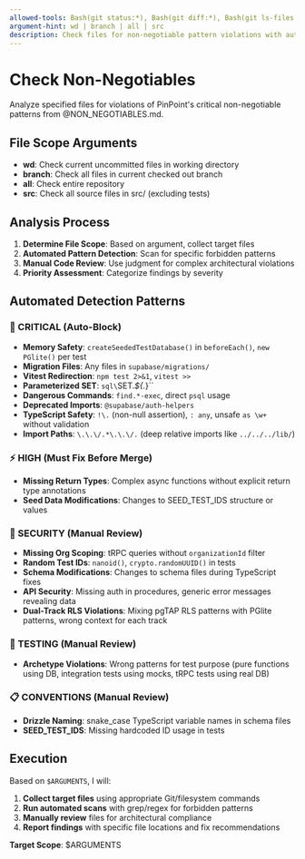```yaml
---
allowed-tools: Bash(git status:*), Bash(git diff:*), Bash(git ls-files:*), Glob, Grep, Read
argument-hint: wd | branch | all | src
description: Check files for non-negotiable pattern violations with automated detection
---
```


# Check Non-Negotiables

Analyze specified files for violations of PinPoint's critical non-negotiable patterns from @NON_NEGOTIABLES.md.

## File Scope Arguments

- **wd**: Check current uncommitted files in working directory
- **branch**: Check all files in current checked out branch
- **all**: Check entire repository
- **src**: Check all source files in src/ (excluding tests)

## Analysis Process

1. **Determine File Scope**: Based on argument, collect target files
2. **Automated Pattern Detection**: Scan for specific forbidden patterns
3. **Manual Code Review**: Use judgment for complex architectural violations
4. **Priority Assessment**: Categorize findings by severity

## Automated Detection Patterns

### 🚨 CRITICAL (Auto-Block)

- **Memory Safety**: `createSeededTestDatabase()` in `beforeEach()`, `new PGlite()` per test
- **Migration Files**: Any files in `supabase/migrations/`
- **Vitest Redirection**: `npm test 2>&1`, `vitest >>`
- **Parameterized SET**: `sql\`SET._\$\{._\}\``
- **Dangerous Commands**: `find.*-exec`, direct `psql` usage
- **Deprecated Imports**: `@supabase/auth-helpers`
- **TypeScript Safety**: `!\.` (non-null assertion), `: any`, unsafe `as \w+` without validation
- **Import Paths**: `\.\.\/.*\.\.\/.` (deep relative imports like `../../../lib/`)

### ⚡ HIGH (Must Fix Before Merge)

- **Missing Return Types**: Complex async functions without explicit return type annotations
- **Seed Data Modifications**: Changes to SEED_TEST_IDS structure or values

### 🔐 SECURITY (Manual Review)

- **Missing Org Scoping**: tRPC queries without `organizationId` filter
- **Random Test IDs**: `nanoid()`, `crypto.randomUUID()` in tests
- **Schema Modifications**: Changes to schema files during TypeScript fixes
- **API Security**: Missing auth in procedures, generic error messages revealing data
- **Dual-Track RLS Violations**: Mixing pgTAP RLS patterns with PGlite patterns, wrong context for each track

### 🧪 TESTING (Manual Review)

- **Archetype Violations**: Wrong patterns for test purpose (pure functions using DB, integration tests using mocks, tRPC tests using real DB)

### 📋 CONVENTIONS (Manual Review)

- **Drizzle Naming**: snake_case TypeScript variable names in schema files
- **SEED_TEST_IDS**: Missing hardcoded ID usage in tests

## Execution

Based on `$ARGUMENTS`, I will:

1. **Collect target files** using appropriate Git/filesystem commands
2. **Run automated scans** with grep/regex for forbidden patterns
3. **Manually review** files for architectural compliance
4. **Report findings** with specific file locations and fix recommendations

**Target Scope**: $ARGUMENTS
